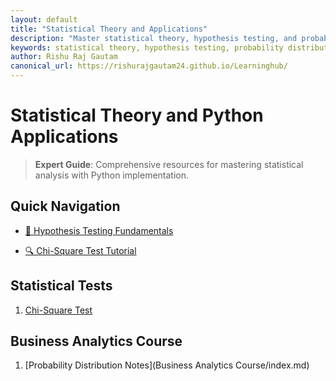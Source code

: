 ```yaml
---
layout: default
title: "Statistical Theory and Applications"
description: "Master statistical theory, hypothesis testing, and probability distributions with practical Python examples and detailed explanations"
keywords: statistical theory, hypothesis testing, probability distributions, python statistics, data analysis
author: Rishu Raj Gautam
canonical_url: https://rishurajgautam24.github.io/Learninghub/
---
```


<script type="text/javascript" async
  src="https://cdnjs.cloudflare.com/ajax/libs/mathjax/3.2.0/es5/tex-mml-chtml.js">
</script>

# Statistical Theory and Python Applications

> **Expert Guide**: Comprehensive resources for mastering statistical analysis with Python implementation.

## Quick Navigation
- [🎯 Hypothesis Testing Fundamentals](statistical-theory/hypothesis-testing.md)

- [🔍 Chi-Square Test Tutorial](statistical-theory/chi-square-test-goodness-of-fit.md)

## Statistical Tests
1. [Chi-Square Test](statistical-theory/chi-square-test-goodness-of-fit.md)

## Business Analytics Course
1. [Probability Distribution Notes](Business Analytics Course/index.md)

